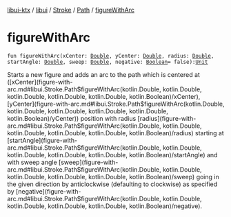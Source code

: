 [libui-ktx](../../../index.md) / [libui](../../index.md) / [Stroke](../index.md) / [Path](index.md) / [figureWithArc](./figure-with-arc.md)

# figureWithArc

`fun figureWithArc(xCenter: `[`Double`](https://kotlinlang.org/api/latest/jvm/stdlib/kotlin/-double/index.html)`, yCenter: `[`Double`](https://kotlinlang.org/api/latest/jvm/stdlib/kotlin/-double/index.html)`, radius: `[`Double`](https://kotlinlang.org/api/latest/jvm/stdlib/kotlin/-double/index.html)`, startAngle: `[`Double`](https://kotlinlang.org/api/latest/jvm/stdlib/kotlin/-double/index.html)`, sweep: `[`Double`](https://kotlinlang.org/api/latest/jvm/stdlib/kotlin/-double/index.html)`, negative: `[`Boolean`](https://kotlinlang.org/api/latest/jvm/stdlib/kotlin/-boolean/index.html)` = false): `[`Unit`](https://kotlinlang.org/api/latest/jvm/stdlib/kotlin/-unit/index.html)

Starts a new figure and adds an arc to the path which is centered at ([xCenter](figure-with-arc.md#libui.Stroke.Path$figureWithArc(kotlin.Double, kotlin.Double, kotlin.Double, kotlin.Double, kotlin.Double, kotlin.Boolean)/xCenter), [yCenter](figure-with-arc.md#libui.Stroke.Path$figureWithArc(kotlin.Double, kotlin.Double, kotlin.Double, kotlin.Double, kotlin.Double, kotlin.Boolean)/yCenter)) position
with radius [radius](figure-with-arc.md#libui.Stroke.Path$figureWithArc(kotlin.Double, kotlin.Double, kotlin.Double, kotlin.Double, kotlin.Double, kotlin.Boolean)/radius) starting at [startAngle](figure-with-arc.md#libui.Stroke.Path$figureWithArc(kotlin.Double, kotlin.Double, kotlin.Double, kotlin.Double, kotlin.Double, kotlin.Boolean)/startAngle) and with sweep angle [sweep](figure-with-arc.md#libui.Stroke.Path$figureWithArc(kotlin.Double, kotlin.Double, kotlin.Double, kotlin.Double, kotlin.Double, kotlin.Boolean)/sweep) going in the given direction
by anticlockwise (defaulting to clockwise) as specified by [negative](figure-with-arc.md#libui.Stroke.Path$figureWithArc(kotlin.Double, kotlin.Double, kotlin.Double, kotlin.Double, kotlin.Double, kotlin.Boolean)/negative).

